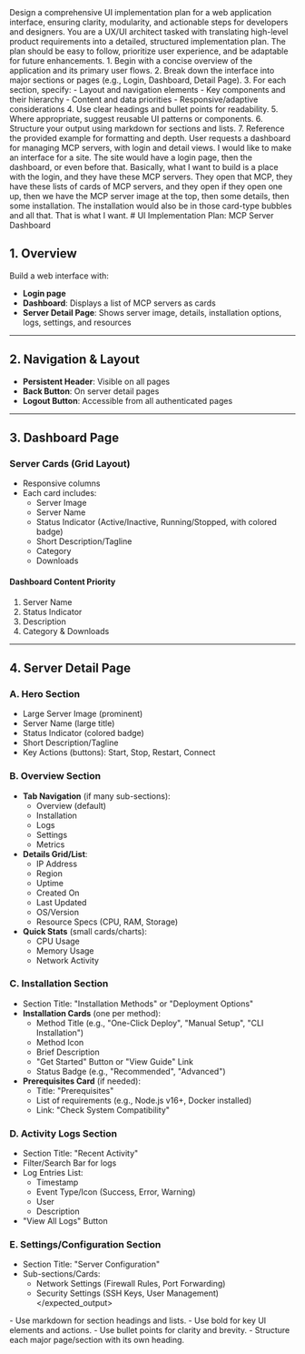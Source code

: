<objective>
Design a comprehensive UI implementation plan for a web application interface, ensuring clarity, modularity, and actionable steps for developers and designers.
</objective>

<context>
You are a UX/UI architect tasked with translating high-level product requirements into a detailed, structured implementation plan. The plan should be easy to follow, prioritize user experience, and be adaptable for future enhancements.
</context>

<instructions>
1. Begin with a concise overview of the application and its primary user flows.
2. Break down the interface into major sections or pages (e.g., Login, Dashboard, Detail Page).
3. For each section, specify:
   - Layout and navigation elements
   - Key components and their hierarchy
   - Content and data priorities
   - Responsive/adaptive considerations
4. Use clear headings and bullet points for readability.
5. Where appropriate, suggest reusable UI patterns or components.
6. Structure your output using markdown for sections and lists.
7. Reference the provided example for formatting and depth.
</instructions>

<examples>
<example>
<scenario>User requests a dashboard for managing MCP servers, with login and detail views.</scenario>
<user_input>
I would like to make an interface for a site. The site would have a login page, then the dashboard, or even before that. Basically, what I want to build is a place with the login, and they have these MCP servers. They open that MCP, they have these lists of cards of MCP servers, and they open if they open one up, then we have the MCP server image at the top, then some details, then some installation. The installation would also be in those card-type bubbles and all that. That is what I want.
</user_input>
<expected_output>
# UI Implementation Plan: MCP Server Dashboard

## 1. Overview

Build a web interface with:

- **Login page**
- **Dashboard**: Displays a list of MCP servers as cards
- **Server Detail Page**: Shows server image, details, installation options, logs, settings, and resources

---

## 2. Navigation & Layout

- **Persistent Header**: Visible on all pages
- **Back Button**: On server detail pages
- **Logout Button**: Accessible from all authenticated pages

---

## 3. Dashboard Page

### Server Cards (Grid Layout)

- Responsive columns
- Each card includes:
  - Server Image
  - Server Name
  - Status Indicator (Active/Inactive, Running/Stopped, with colored badge)
  - Short Description/Tagline
  - Category
  - Downloads

#### Dashboard Content Priority

1. Server Name
2. Status Indicator
3. Description
4. Category & Downloads

---

## 4. Server Detail Page

### A. Hero Section

- Large Server Image (prominent)
- Server Name (large title)
- Status Indicator (colored badge)
- Short Description/Tagline
- Key Actions (buttons): Start, Stop, Restart, Connect

### B. Overview Section

- **Tab Navigation** (if many sub-sections):
  - Overview (default)
  - Installation
  - Logs
  - Settings
  - Metrics
- **Details Grid/List**:
  - IP Address
  - Region
  - Uptime
  - Created On
  - Last Updated
  - OS/Version
  - Resource Specs (CPU, RAM, Storage)
- **Quick Stats** (small cards/charts):
  - CPU Usage
  - Memory Usage
  - Network Activity

### C. Installation Section

- Section Title: "Installation Methods" or "Deployment Options"
- **Installation Cards** (one per method):
  - Method Title (e.g., "One-Click Deploy", "Manual Setup", "CLI Installation")
  - Method Icon
  - Brief Description
  - "Get Started" Button or "View Guide" Link
  - Status Badge (e.g., "Recommended", "Advanced")
- **Prerequisites Card** (if needed):
  - Title: "Prerequisites"
  - List of requirements (e.g., Node.js v16+, Docker installed)
  - Link: "Check System Compatibility"

### D. Activity Logs Section

- Section Title: "Recent Activity"
- Filter/Search Bar for logs
- Log Entries List:
  - Timestamp
  - Event Type/Icon (Success, Error, Warning)
  - User
  - Description
- "View All Logs" Button

### E. Settings/Configuration Section

- Section Title: "Server Configuration"
- Sub-sections/Cards:
  - Network Settings (Firewall Rules, Port Forwarding)
  - Security Settings (SSH Keys, User Management)
    </expected_output>
    </example>
    </examples>

<formatting>
- Use markdown for section headings and lists.
- Use bold for key UI elements and actions.
- Use bullet points for clarity and brevity.
- Structure each major page/section with its own heading.
</formatting>

